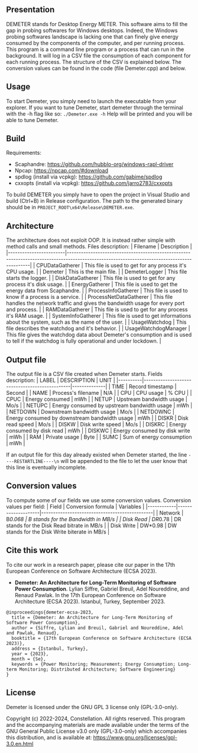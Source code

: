 ## Presentation

DEMETER stands for Desktop Energy METER. This software aims to fill the gap in probing softwares for Windows desktops.
Indeed, the Windows probing softwares landscape is lacking one that can finely give energy consumed by the components of the computer, and per running process.
This program is a command line program or a process that can run in the background. It will log in a CSV file the consumption of each component for each running process.
The structure of the CSV is explained below. The conversion values can be found in the code (file Demeter.cpp) and below.

## Usage

To start Demeter, you simply need to launch the executable from your explorer.
If you want to tune Demeter, start demeter through the terminal with the -h flag like so:
`./Demeter.exe -h`
Help will be printed and you will be able to tune Demeter.

## Build

Requirements:
 - Scaphandre: https://github.com/hubblo-org/windows-rapl-driver
 - Npcap: https://npcap.com/#download
 - spdlog (install via vcpkg): https://github.com/gabime/spdlog
 - cxxopts (install via vcpkg): https://github.com/jarro2783/cxxopts

To build DEMETER you simply have to open the project in Visual Studio and build (Ctrl+B) in Release configuration.
The path to the generated binary should be in `PROJECT_ROOT\x64\Release\DEMETER.exe`.

## Architecture

The architecture does not exploit OOP. It is instead rather simple with method calls and small methods.
Files description:
| Filename               | Description                                                                                                                                |
|------------------------|--------------------------------------------------------------------------------------------------------------------------------------------|
| CPUDataGatherer        | This file is used to get for any process it's CPU usage.                                                                                   |
| Demeter                | This is the main file.                                                                                                                     |
| DemeterLogger          | This file starts the logger.                                                                                                               |
| DiskDataGatherer       | This file is used to get for any process it's disk usage.                                                                                  |
| EnergyGatherer         | This file is used to get the energy data from Scaphandre.                                                                                  |
| ProcessInfoGatherer    | This file is used to know if a process is a service.                                                                                       |
| ProcessNetDataGatherer | This file handles the network traffic and gives the bandwidth usage for every port and process.                                            |
| RAMDataGatherer        | This file is used to get for any process it's RAM usage.                                                                                   |
| SystemInfoGatherer     | This file is used to get informations about the system, such as the name of the user.                                                      |
| UsageWatchdog          | This file describes the watchdog and it's behavior.                                                                                        |
| UsageWatchdogManager   | This file gives the watchdog data about Demeter's consumption and is used to tell if the watchdog is fully operational and under lockdown. |

## Output file

The output file is a CSV file created when Demeter starts.
Fields description:
| LABEL    | DESCRIPTION                                   | UNIT         |
|----------|-----------------------------------------------|--------------|
| TIME     | Record timestamp                              | Second       |
| NAME     | Process's filename                            | N/A          |
| CPU      | CPU usage                                     | % CPU        |
| CPUC     | Energy consumed                               | mWh          |
| NETUP    | Upstream bandwidth usage                      | Mo/s         |
| NETUPC   | Energy consumed by upstream bandwidth usage   | mWh          |
| NETDOWN  | Downstream bandwidth usage                    | Mo/s         |
| NETDOWNC | Energy consumed by downstream bandwidth usage | mWh          |
| DISKR    | Disk read speed                               | Mo/s         |
| DISKW    | Disk write speed                              | Mo/s         |
| DISKRC   | Energy consumed by disk read                  | mWh          |
| DISKWC   | Energy consumed by disk write                 | mWh          |
| RAM      | Private usage                                 | Byte         |
| SUMC     | Sum of energy consumption                     | mWh          |

If an output file for this day already existed when Demeter started, the line `----RESTARTLINE----\n` will be appended to the file to let the user know that this line is eventually incomplete.

## Conversion values

To compute some of our fields we use some conversion values.
Conversion values per field:
| Field      | Conversion formula | Variables                                     |
|------------|--------------------|-----------------------------------------------|
| Network    | B*0.068            | B stands for the Bandwidth in MB/s            |
| Disk Read  | DR*0.78            | DR stands for the Disk Read bitrate in MB/s   |
| Disk Write | DW*0.98            | DW stands for the Disk Write biterate in MB/s |

## Cite this work

To cite our work in a research paper, please cite our paper in the 17th European Conference on Software Architecture (ECSA 2023).

- **Demeter: An Architecture for Long-Term Monitoring of Software Power Consumption**. Lylian Siffre, Gabriel Breuil, Adel Noureddine, and Renaud Pawlak. In the 17th European Conference on Software Architecture (ECSA 2023). Istanbul, Turkey, September 2023.

```
@inproceedings{demeter-ecsa-2023,
  title = {Demeter: An Architecture for Long-Term Monitoring of Software Power Consumption},
  author = {Siffre, Lylian and Breuil, Gabriel and Noureddine, Adel and Pawlak, Renaud},
  booktitle = {17th European Conference on Software Architecture (ECSA 2023)},
  address = {Istanbul, Turkey},
  year = {2023},
  month = {Se},
  keywords = {Power Monitoring; Measurement; Energy Consumption; Long-term Monitoring; Distributed Architecture; Software Engineering}
}
```

## License

Demeter is licensed under the GNU GPL 3 license only (GPL-3.0-only).

Copyright (c) 2022-2024, Constellation.
All rights reserved. This program and the accompanying materials are made available under the terms of the GNU General Public License v3.0 only (GPL-3.0-only) which accompanies this distribution, and is available at: https://www.gnu.org/licenses/gpl-3.0.en.html